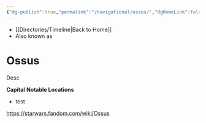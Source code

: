```yaml
---
{"dg-publish":true,"permalink":"/navigational/ossus/","dgHomeLink":false}
---
```


- [[Directories/Timeline\|Back to Home]]
- Also known as 

# Ossus
Desc

**Capital**
**Notable Locations**
- test

https://starwars.fandom.com/wiki/Ossus
